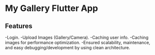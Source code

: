 # My Gallery Flutter App 

## Features
-Login.
-Upload Images (Gallery/Camera).
-Caching user info.
-Caching images for performance optimization.
-Ensured scalability, maintenance, and easy debugging/development by using clean architecture.
